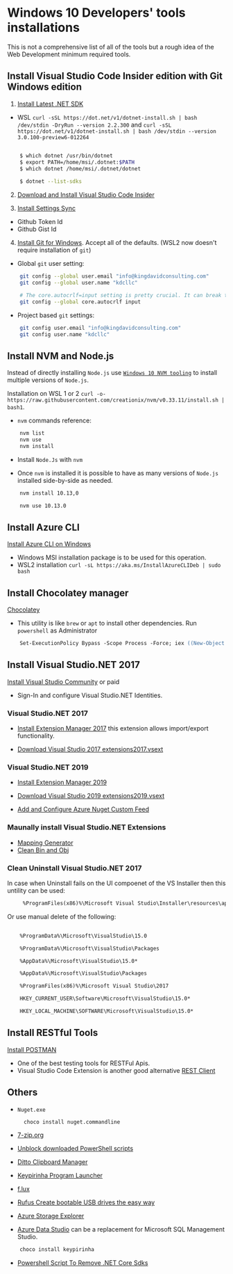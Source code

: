 # Windows 10 Developers' tools installations

This is not a comprehensive list of all of the tools but a rough idea of the Web Development minimum required tools.

## Install Visual Studio Code Insider edition with Git Windows edition

1. [Install Latest .NET SDK](https://dotnet.microsoft.com/download)

- WSL `curl -sSL https://dot.net/v1/dotnet-install.sh | bash /dev/stdin -DryRun --version 2.2.300` and `curl -sSL https://dot.net/v1/dotnet-install.sh | bash /dev/stdin --version 3.0.100-preview6-012264`

```bash

    $ which dotnet /usr/bin/dotnet
    $ export PATH=/home/msi/.dotnet:$PATH
    $ which dotnet /home/msi/.dotnet/dotnet
    
    $ dotnet --list-sdks
```

2. [Download and Install Visual Studio Code Insider](https://code.visualstudio.com/docs/?dv=win&build=insiders)

3. [Install Settings Sync](https://marketplace.visualstudio.com/items?itemName=Shan.code-settings-sync)

- Github Token Id
- Github Gist Id

4. [Install Git for Windows](https://git-scm.com/download/win). Accept all of the defaults. (WSL2 now doesn't require installation of `git`)

- Global `git` user setting:

```bash
    git config --global user.email "info@kingdavidconsulting.com"
    git config --global user.name "kdcllc"

    # The core.autocrlf=input setting is pretty crucial. It can break things you install over git (like rbenv).
    git config --global core.autocrlf input
```

- Project based `git` settings:

```bash
    git config user.email "info@kingdavidconsulting.com"
    git config user.name "kdcllc"
```

## Install NVM and Node.js

Instead of directly installing `Node.js` use [`Windows 10 NVM tooling`](https://github.com/coreybutler/nvm-windows/releases) to install multiple versions of `Node.js`.

Installation on WSL 1 or 2 `curl -o- https://raw.githubusercontent.com/creationix/nvm/v0.33.11/install.sh | bash1`.

- `nvm` commands reference:

``` cmd
    nvm list
    nvm use
    nvm install
```

- Install `Node.Js` with `nvm`

- Once `nvm` is installed it is possible to have as many versions of `Node.js` installed side-by-side as needed.

```cmd
    nvm install 10.13,0

    nvm use 10.13.0
```

## Install Azure CLI

[Install Azure CLI on Windows](https://docs.microsoft.com/en-us/cli/azure/install-azure-cli-windows?view=azure-cli-latest)

- Windows MSI installation package is to be used for this operation.
- WSL2 installation `curl -sL https://aka.ms/InstallAzureCLIDeb | sudo bash`

## Install Chocolatey manager

[Chocolatey](https://chocolatey.org/install)

- This utility is like `brew` or `apt` to install other dependencies.
  Run `powershell` as Administrator

```ps
    Set-ExecutionPolicy Bypass -Scope Process -Force; iex ((New-Object System.Net.WebClient).DownloadString('https://chocolatey.org/install.ps1'))
```

## Install Visual Studio.NET 2017

[Install Visual Studio Community](https://visualstudio.microsoft.com/thank-you-downloading-visual-studio/?sku=Community&rel=15) or paid

- Sign-In and configure Visual Studio.NET Identities.

### Visual Studio.NET 2017

- [Install Extension Manager 2017](https://marketplace.visualstudio.com/items?itemName=MadsKristensen.ExtensionManager) this extension allows import/export functionality.

- [Download Visual Studio 2017 extensions2017.vsext](https://raw.githubusercontent.com/kdcllc/win10andwsldev/master/vsconfiguration/extensions2017.vsext)

### Visual Studio.NET 2019

- [Install Extension Manager 2019](https://marketplace.visualstudio.com/items?itemName=MadsKristensen.ExtensionManager2019)
- [Download Visual Studio 2019 extensions2019.vsext](https://raw.githubusercontent.com/kdcllc/win10andwsldev/master/vsconfiguration/extensions2019.vsext)

- [Add and Configure Azure Nuget Custom Feed](./azure-nuget-feed.md)

### Maunally install Visual Studio.NET Extensions

- [Mapping Generator](https://marketplace.visualstudio.com/items?itemName=54748ff9-45fc-43c2-8ec5-cf7912bc3b84.mappinggenerator)
- [Clean Bin and Obj](https://marketplace.visualstudio.com/items?itemName=dobrynin.cleanbinandobj)

### Clean Uninstall Visual Studio.NET 2017

In case when Uninstall fails on the UI compoenet of the VS Installer then this untility can be used:

```cmd
     %ProgramFiles(x86)%\Microsoft Visual Studio\Installer\resources\app\layout\installcleanup.exe
```
Or use manual delete of the following:

```txt
    
    %ProgramData%\Microsoft\VisualStudio\15.0

    %ProgramData%\Microsoft\VisualStudio\Packages

    %AppData%\Microsoft\VisualStudio\15.0*

    %AppData%\Microsoft\VisualStudio\Packages

    %ProgramFiles(x86)%\Microsoft Visual Studio\2017

    HKEY_CURRENT_USER\Software\Microsoft\VisualStudio\15.0*

    HKEY_LOCAL_MACHINE\SOFTWARE\Microsoft\VisualStudio\15.0*
```

## Install RESTful Tools

[Install POSTMAN](https://www.getpostman.com/download?platform=win64)

- One of the best testing tools for RESTFul Apis.
- Visual Studio Code Extension is another good alternative [REST Client](https://github.com/Huachao/vscode-restclient)

## Others

- `Nuget.exe`

  ```cmd
    choco install nuget.commandline
  ```

- [7-zip.org](https://www.7-zip.org/download.html)
- [Unblock downloaded PowerShell scripts](https://social.technet.microsoft.com/wiki/contents/articles/38496.unblock-downloaded-powershell-scripts.aspx?Redirected=true)
- [Ditto Clipboard Manager](https://ditto-cp.sourceforge.io/)
- [Keypirinha Program Launcher](http://keypirinha.com/)
- [f.lux](https://justgetflux.com/news/pages/v4/welcome/#download)
- [Rufus Create bootable USB drives the easy way](https://github.com/pbatard/rufus)
- [Azure Storage Explorer](https://azure.microsoft.com/en-us/features/storage-explorer/)
- [Azure Data Studio](https://docs.microsoft.com/en-us/sql/azure-data-studio/download?view=sql-server-ver15) can be a replacement for Microsoft SQL Management Studio.

```cmd
    choco install keypirinha
```

- [Powershell Script To Remove .NET Core Sdks](./scripts/RemoveCoreSDKs.ps1)